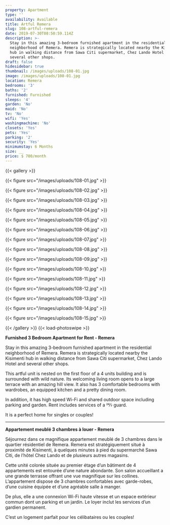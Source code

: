 ```yaml
---
property: Apartment
type: ''
availability: Available
title: Artful Remera
slug: 108-artful-remera
date: 2019-07-30T08:50:59.114Z
description: >-
  Stay in this amazing 3-bedroom furnished apartment in the residential
  neighborhood of Remera. Remera is strategically located nearby the Kisimenti
  hub in walking distance from Sawa Citi supermarket, Chez Lando Hotel and
  several other shops. 
draft: false
hidesidebar: true
thumbnail: /images/uploads/108-01.jpg
image: /images/uploads/108-01.jpg
location: Remera
bedrooms: '3'
baths: '2'
furnished: Furnished
sleeps: '4'
garden: 'No'
maid: 'No'
tv: 'No'
wifi: 'Yes'
washingmachine: 'No'
closets: 'Yes'
pets: 'Yes'
parking: '2'
security: 'Yes'
minimumstay: 6 Months
size: __
price: $ 700/month
---
```

{{< gallery >}} 

{{< figure src="/images/uploads/108-01.jpg" >}} 

{{< figure src="/images/uploads/108-02.jpg" >}}

 {{< figure src="/images/uploads/108-03.jpg" >}} 

{{< figure src="/images/uploads/108-04.jpg" >}}

{{< figure src="/images/uploads/108-05.jpg" >}}

 {{< figure src="/images/uploads/108-06.jpg" >}}

 {{< figure src="/images/uploads/108-07.jpg" >}}

 {{< figure src="/images/uploads/108-08.jpg" >}}

{{< figure src="/images/uploads/108-09.jpg" >}} 

{{< figure src="/images/uploads/108-10.jpg" >}}

 {{< figure src="/images/uploads/108-11.jpg" >}} 

 {{< figure src="/images/uploads/108-12.jpg" >}}

 {{< figure src="/images/uploads/108-13.jpg" >}}

 {{< figure src="/images/uploads/108-14.jpg" >}}

 {{< figure src="/images/uploads/108-15.jpg" >}}    

 {{< /gallery >}} {{< load-photoswipe >}}

**Furnished 3 Bedroom Apartment for Rent - Remera**

Stay in this amazing 3-bedroom furnished apartment in the residential neighborhood of Remera. Remera is strategically located nearby the Kisimenti hub in walking distance from Sawa Citi supermarket, Chez Lando Hotel and several other shops. 

This artful unit is nested on the first floor of a 4 units building and is surrounded with wild nature. Its welcoming living room opens to a large terrace with an amazing hill view. It also has 3 comfortable bedrooms with wardrobes, an equipped kitchen and a pretty dining room. 

In addition, it has high speed Wi-Fi and shared outdoor space including parking and garden. Rent includes services of a 24⁄7 guard.

It is a perfect home for singles or couples!

- - -

**Appartement meublé 3 chambres à louer - Remera**

Séjournez dans ce magnifique appartement meublé de 3 chambres dans le quartier résidentiel de Remera. Remera est stratégiquement situé à proximité de Kisimenti, à quelques minutes à pied du supermarché Sawa Citi, de l’hôtel Chez Lando et de plusieurs autres magasins.

Cette unité colorée située au premier étage d’un bâtiment de 4 appartements est entourée d’une nature abondante. Son salon accueillant a une grande terrasse offrant une vue magnifique sur les collines. L’appartement dispose de 3 chambres confortables avec garde-robes, d’une cuisine équipée et d’une agréable salle à manger.

De plus, elle a une connexion Wi-Fi haute vitesse et un espace extérieur commun dont un parking et un jardin. Le loyer inclut les services d’un gardien permanent.

C’est un logement parfait pour les célibataires ou les couples!



